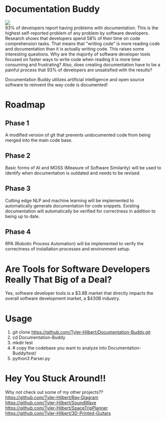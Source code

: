 # Documentation Buddy  
[![](https://shields.io/endpoint?url=https://ossrank.com/shield/877)](https://ossrank.com/p/877)  
93% of developers report having problems with documentation. This is the highest self-reported problem of any problem by software developers. Research shows that developers spend 58% of their time on code comprehension tasks. That means that "writing code" is more reading code and documentation than it is actually writing code. This raises some interesting questions. Why are the majority of software developer tools focused on faster ways to write code when reading it is more time consuming and frustrating? Also, does creating documentation have to be a painful process that 93% of developers are unsatisfied with the results?    

Documentation Buddy utilizes artificial intelligence and open source software to reinvent the way code is documented!    

# Roadmap  
## Phase 1  
A modified version of git that prevents undocumented code from being merged into the main code base.  

## Phase 2  
Basic forms of AI and MOSS (Measure of Software Similarity) will be used to identify when documentation is outdated and needs to be revised.  

## Phase 3
Cutting edge NLP and machine learning will be implemented to automatically generate documentation for code snippets. Existing documentation will automatically be verified for correctness in addition to being up to date.  

## Phase 4  
RPA (Robotic Process Automation) will be implemented to verify the correctness of installation processes and environment setup.  

# Are Tools for Software Developers Really That Big of a Deal?  
Yes, software developer tools is a $3.8B market that directly impacts the overall software development market, a $430B industry.  

# Usage  
1) git clone https://github.com/Tyler-Hilbert/Documentation-Buddy.git  
2) cd Documentation-Buddy
3) mkdir test   
4) \# copy the codebase you want to analyze into Documentation-Buddy/test/  
5) python3 Parser.py  

# Hey You Stuck Around!!  
Why not check out some of my other projects??  
https://github.com/Tyler-Hilbert/Ray-Diagram   
https://github.com/Tyler-Hilbert/SoundWave  
https://github.com/Tyler-Hilbert/SpaceTripPlanner  
https://github.com/Tyler-Hilbert/3D-Printed-Guitars  
